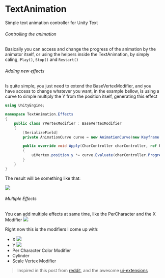 # TextAnimation
Simple text animation controller for Unity Text 



###### Controlling the animation
Basically you can access and change the progress of the animation by the animator itself, or using the helpers inside the TextAnimation, by simply caling, `Play()`, `Stop()` and `Restart()`

###### Adding new effects
Is quite simple, you just need to extend the BaseVertexModifier, and you have access to change whatever you want, in the example bellow, is using a curve to simple multiply the Y from the position itself, generating this effect

```csharp
using UnityEngine;

namespace TextAnimation.Effects
{
    public class YVertexModifier : BaseVertexModifier
    {
        [SerializeField]
        private AnimationCurve curve = new AnimationCurve(new Keyframe(0,1));

        public override void Apply(CharController charController, ref UIVertex uiVertex)
        {
            uiVertex.position.y *= curve.Evaluate(charController.Progress);
        }
    }
}
```
The result will be something like that:

![](https://thumbs.gfycat.com/UntimelyDazzlingBrahmancow-size_restricted.gif)

###### Multiple Effects
You can add multiple effects at same time, like the PerCharacter and the X Modifier
![](https://thumbs.gfycat.com/BestGrayCusimanse-size_restricted.gif)

Right now this is the modifiers I come up with:
- X 
![](https://thumbs.gfycat.com/TautHarmfulElver-size_restricted.gif) 
- Y 
![](https://thumbs.gfycat.com/ClosedKlutzyCardinal-size_restricted.gif)
- Per Character Color Modifier
- Cylinder
- Scale Vertex Modifier



> Inspired in this post from [reddit]( https://www.reddit.com/r/Unity3D/comments/3tzwb9/percharacter_text_animations_with_unity_ui/), and the awesome [ui-extensions](https://bitbucket.org/ddreaper/unity-ui-extensions)  


